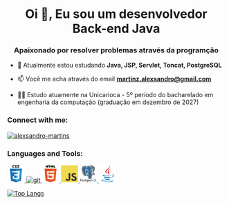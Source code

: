 <h1 align="center">Oi 👋, Eu sou um desenvolvedor Back-end Java</h1>
<h3 align="center">Apaixonado por resolver problemas através da programção</h3>

- 🌱 Atualmente estou estudando **Java, JSP, Servlet, Toncat, PostgreSQL**

- 📫 Você me acha através do email **martinz.alexsandro@gmail.com**

- 🧑‍🎓 Estudo atuamente na Unicarioca - 5º período do bacharelado em engenharia da computação (graduação em dezembro de 2027)

<h3 align="left">Connect with me:</h3>
<p align="left">
<a href="https://linkedin.com/in/alexsandro-martins" target="blank"><img align="center" src="https://raw.githubusercontent.com/rahuldkjain/github-profile-readme-generator/master/src/images/icons/Social/linked-in-alt.svg" alt="alexsandro-martins" height="30" width="40" /></a>
</p>

<h3 align="left">Languages and Tools:</h3>
<p align="left"> <a href="https://www.w3schools.com/css/" target="_blank" rel="noreferrer"> <img src="https://raw.githubusercontent.com/devicons/devicon/master/icons/css3/css3-original-wordmark.svg" alt="css3" width="40" height="40"/> </a> <a href="https://git-scm.com/" target="_blank" rel="noreferrer"> <img src="https://www.vectorlogo.zone/logos/git-scm/git-scm-icon.svg" alt="git" width="40" height="40"/> </a> <a href="https://www.w3.org/html/" target="_blank" rel="noreferrer"> <img src="https://raw.githubusercontent.com/devicons/devicon/master/icons/html5/html5-original-wordmark.svg" alt="html5" width="40" height="40"/> </a> <a href="https://developer.mozilla.org/en-US/docs/Web/JavaScript" target="_blank" rel="noreferrer"> <img src="https://raw.githubusercontent.com/devicons/devicon/master/icons/javascript/javascript-original.svg" alt="javascript" width="40" height="40"/> </a> <a href="https://www.postgresql.org" target="_blank" rel="noreferrer"> <img src="https://raw.githubusercontent.com/devicons/devicon/master/icons/postgresql/postgresql-original-wordmark.svg" alt="postgresql" width="40" height="40"/> </a> <a href="https://www.java.org" target="_blank" rel="noreferrer"> <img src="https://raw.githubusercontent.com/devicons/devicon/master/icons/java/java-original.svg" alt="java" width="40" height="40"/> </a> </p>


<!-- <p><img align="center" src="https://github-readme-stats.vercel.app/api/top-langs?username=alexsandro-martinz&show_icons=true&locale=en&layout=compact" alt="alexsandro-martinz" /></p>
 -->
 
 [![Top Langs](https://github-readme-stats.vercel.app/api/top-langs/?username=alexsandro-martinz&layout=compact)](https://github.com/alexsandro-martinz/github-readme-stats)
